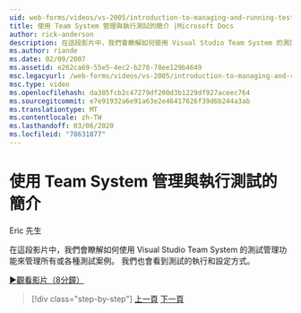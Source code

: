 ```yaml
---
uid: web-forms/videos/vs-2005/introduction-to-managing-and-running-tests-with-team-system
title: 使用 Team System 管理與執行測試的簡介 |Microsoft Docs
author: rick-anderson
description: 在這段影片中，我們會瞭解如何使用 Visual Studio Team System 的測試管理功能來管理所有或各種測試案例。 我們也會看到 。
ms.author: riande
ms.date: 02/09/2007
ms.assetid: e262ca69-55e5-4ec2-b278-78ee129b4649
msc.legacyurl: /web-forms/videos/vs-2005/introduction-to-managing-and-running-tests-with-team-system
msc.type: video
ms.openlocfilehash: da305fcb2c47279df200d3b1229df927aceec764
ms.sourcegitcommit: e7e91932a6e91a63e2e46417626f39d6b244a3ab
ms.translationtype: MT
ms.contentlocale: zh-TW
ms.lasthandoff: 03/06/2020
ms.locfileid: "78631877"
---
```

# <a name="introduction-to-managing-and-running-tests-with-team-system"></a>使用 Team System 管理與執行測試的簡介

Eric 先生

在這段影片中，我們會瞭解如何使用 Visual Studio Team System 的測試管理功能來管理所有或各種測試案例。 我們也會看到測試的執行和設定方式。

[&#9654;觀看影片（8分鐘）](https://channel9.msdn.com/Blogs/ASP-NET-Site-Videos/introduction-to-managing-and-running-tests-with-team-system)

> [!div class="step-by-step"]
> [上一頁](introduction-to-manual-testing-with-team-system.md)
> [下一頁](measuring-the-business-value-of-ajax.md)
